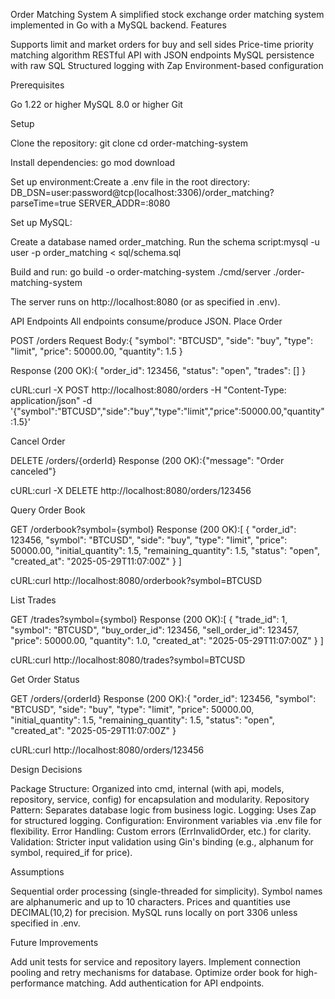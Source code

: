 Order Matching System
A simplified stock exchange order matching system implemented in Go with a MySQL backend.
Features

Supports limit and market orders for buy and sell sides
Price-time priority matching algorithm
RESTful API with JSON endpoints
MySQL persistence with raw SQL
Structured logging with Zap
Environment-based configuration

Prerequisites

Go 1.22 or higher
MySQL 8.0 or higher
Git

Setup

Clone the repository:
git clone <repository-url>
cd order-matching-system


Install dependencies:
go mod download


Set up environment:Create a .env file in the root directory:
DB_DSN=user:password@tcp(localhost:3306)/order_matching?parseTime=true
SERVER_ADDR=:8080


Set up MySQL:

Create a database named order_matching.
Run the schema script:mysql -u user -p order_matching < sql/schema.sql




Build and run:
go build -o order-matching-system ./cmd/server
./order-matching-system

The server runs on http://localhost:8080 (or as specified in .env).


API Endpoints
All endpoints consume/produce JSON.
Place Order

POST /orders
Request Body:{
    "symbol": "BTCUSD",
    "side": "buy",
    "type": "limit",
    "price": 50000.00,
    "quantity": 1.5
}


Response (200 OK):{
    "order_id": 123456,
    "status": "open",
    "trades": []
}


cURL:curl -X POST http://localhost:8080/orders -H "Content-Type: application/json" -d '{"symbol":"BTCUSD","side":"buy","type":"limit","price":50000.00,"quantity":1.5}'



Cancel Order

DELETE /orders/{orderId}
Response (200 OK):{"message": "Order canceled"}


cURL:curl -X DELETE http://localhost:8080/orders/123456



Query Order Book

GET /orderbook?symbol={symbol}
Response (200 OK):[
    {
        "order_id": 123456,
        "symbol": "BTCUSD",
        "side": "buy",
        "type": "limit",
        "price": 50000.00,
        "initial_quantity": 1.5,
        "remaining_quantity": 1.5,
        "status": "open",
        "created_at": "2025-05-29T11:07:00Z"
    }
]


cURL:curl http://localhost:8080/orderbook?symbol=BTCUSD



List Trades

GET /trades?symbol={symbol}
Response (200 OK):[
    {
        "trade_id": 1,
        "symbol": "BTCUSD",
        "buy_order_id": 123456,
        "sell_order_id": 123457,
        "price": 50000.00,
        "quantity": 1.0,
        "created_at": "2025-05-29T11:07:00Z"
    }
]


cURL:curl http://localhost:8080/trades?symbol=BTCUSD



Get Order Status

GET /orders/{orderId}
Response (200 OK):{
    "order_id": 123456,
    "symbol": "BTCUSD",
    "side": "buy",
    "type": "limit",
    "price": 50000.00,
    "initial_quantity": 1.5,
    "remaining_quantity": 1.5,
    "status": "open",
    "created_at": "2025-05-29T11:07:00Z"
}


cURL:curl http://localhost:8080/orders/123456



Design Decisions

Package Structure: Organized into cmd, internal (with api, models, repository, service, config) for encapsulation and modularity.
Repository Pattern: Separates database logic from business logic.
Logging: Uses Zap for structured logging.
Configuration: Environment variables via .env file for flexibility.
Error Handling: Custom errors (ErrInvalidOrder, etc.) for clarity.
Validation: Stricter input validation using Gin's binding (e.g., alphanum for symbol, required_if for price).

Assumptions

Sequential order processing (single-threaded for simplicity).
Symbol names are alphanumeric and up to 10 characters.
Prices and quantities use DECIMAL(10,2) for precision.
MySQL runs locally on port 3306 unless specified in .env.

Future Improvements

Add unit tests for service and repository layers.
Implement connection pooling and retry mechanisms for database.
Optimize order book for high-performance matching.
Add authentication for API endpoints.


